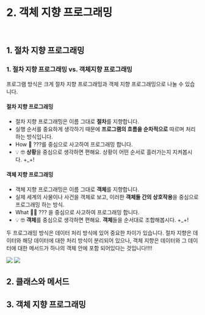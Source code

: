 # 2. 객체 지향 프로그래밍

<br>

## 1. 절차 지향 프로그래밍
### 1. 절차 지향 프로그래밍 vs. 객체지향 프로그래밍
프로그램 방식은 크게 절차 지향 프로그래밍과 객체 지향 프로그래밍으로 나눌 수 있습니다.

#### 절차 지향 프로그래밍
- 절차 지향 프로그래밍은 이름 그대로 **절차**를 지향합니다.
- 실행 순서를 중요하게 생각하기 때문에 **프로그램의 흐름을 순차적으로** 따르며 처리하는 방식입니다.
- How 🧐 ???를 중심으로 사고하여 프로그래밍 합니다.
- 💡 🤓 **상황**을 중심으로 생각하면 편해요. 상황이 어떤 순서로 흘러가는지 지켜봅시다. +_+!

#### 객체 지향 프로그래밍
- 객체 지향 프로그래밍은 이름 그대로 **객체**를 지향합니다.
- 실제 세계의 사물이나 사건을 객체로 보고, 이러한 **객체들 간의 상호작용**을 중심으로 프로그래밍 하는 방식.
- What 🤷‍♀️ ??? 을 중심으로 사고하여 프로그래밍 합니다.
- 💡 🤓 **객체**를 중심으로 생각하면 편해요. **객체**들을 순서대로 조합해봅시다. +_+!

두 프로그래밍 방식은 데이터 처리 방식에 있어 중요한 차이가 있습니다.
절차 지향은 데이터와 해당 데이터에 대한 처리 방식이 분리되어 있으나, 객체 지향은 데이터와 그 데이터에 대한 메서드가 하나의 객체 안에 포함 되어있다는 것입니다!!!!

<div class="image-container">
  <img src="https://github.com/user-attachments/assets/ded0aa4d-b922-41c4-9920-df0b6b1592a3" />
  <img src="https://github.com/user-attachments/assets/bc5fda47-ee43-460b-8139-cbcd5bd00a89" />
</div>

## 2. 클래스와 메서드

## 3. 객체 지향 프로그래밍

